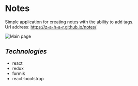 # Notes

Simple application for creating notes with the ability to add tags.  
Url address: https://z-a-h-a-r.github.io/notes/

![Main page](https://i.ibb.co/TYCz9dY/screely-1636608915637.png)

## *Technologies*
* react
* redux
* formik
* react-bootstrap
